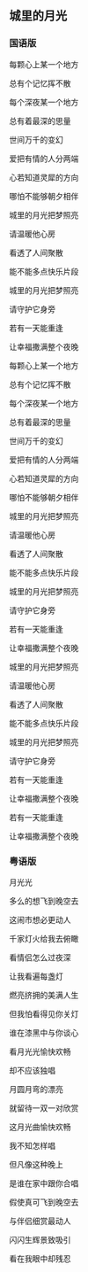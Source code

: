 ## 城里的月光

### 国语版
每颗心上某一个地方
 
总有个记忆挥不散

每个深夜某一个地方

总有着最深的思量

世间万千的变幻

爱把有情的人分两端

心若知道灵犀的方向

哪怕不能够朝夕相伴

城里的月光把梦照亮

请温暖他心房

看透了人间聚散

能不能多点快乐片段

城里的月光把梦照亮

请守护它身旁

若有一天能重逢

让幸福撒满整个夜晚

每颗心上某一个地方

总有个记忆挥不散

每个深夜某一个地方

总有着最深的思量

世间万千的变幻

爱把有情的人分两端

心若知道灵犀的方向

哪怕不能够朝夕相伴

城里的月光把梦照亮

请温暖他心房

看透了人间聚散

能不能多点快乐片段

城里的月光把梦照亮

请守护它身旁

若有一天能重逢

让幸福撒满整个夜晚

城里的月光把梦照亮

请温暖他心房

看透了人间聚散

能不能多点快乐片段

城里的月光把梦照亮

请守护它身旁

若有一天能重逢

让幸福撒满整个夜晚

若有一天能重逢

让幸福撒满整个夜晚

### 粤语版
月光光

多么的想飞到晚空去

这闹市想必更动人

千家灯火给我去俯瞰

看情侣怎么过夜深

让我看遍每盏灯

燃亮挤拥的美满人生

但我怕看得见你关灯

谁在漆黑中与你谈心

看月光光愉快欢畅

却不应该独唱

月圆月弯的漂亮

就留待一双一对欣赏

这月光曲愉快欢畅

我不知怎样唱

但凡像这种晚上

是谁在家中跟你合唱

假使真可飞到晚空去

与伴侣细赏最动人

闪闪生辉景致吸引

看在我眼中却残忍
